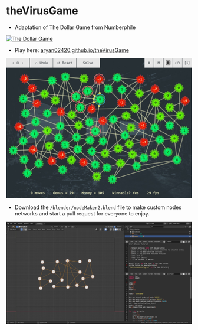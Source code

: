 # theVirusGame

 - Adaptation of The Dollar Game from Numberphile


[![The Dollar Game](http://img.youtube.com/vi/U33dsEcKgeQ/0.jpg)](http://www.youtube.com/watch?v=U33dsEcKgeQ)

 - Play here: [aryan02420.github.io/theVirusGame](https://aryan02420.github.io/theVirusGame)


![The Virus Game](/github/preview.jpg)

 - Download the `/blender/nodeMaker2.blend` file to make custom nodes networks and start a pull request for everyone to enjoy.

 
![Blender](/blender/preview.jpg)
